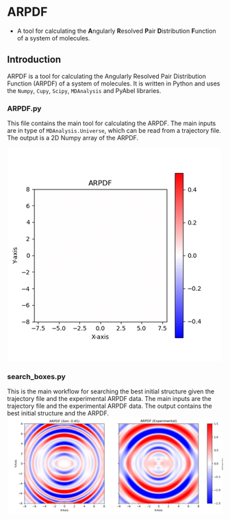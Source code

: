 # ARPDF
- A tool for calculating the **A**ngularly **R**esolved **P**air **D**istribution **F**unction of a system of molecules.

## Introduction
ARPDF is a tool for calculating the Angularly Resolved Pair Distribution Function (ARPDF) of a system of molecules. It is written in Python and uses the `Numpy`, `Cupy`, `Scipy`, `MDAnalysis` and PyAbel libraries.

### ARPDF.py
This file contains the main tool for calculating the ARPDF. The main inputs are in type of `MDAnalysis.Universe`, which can be read from a trajectory file. The output is a 2D Numpy array of the ARPDF.

![ARPDF](images/ARPDF.gif)

### search_boxes.py
This is the main workflow for searching the best initial structure given the trajectory file and the experimental ARPDF data.
The main inputs are the trajectory file and the experimental ARPDF data. The output contains the best initial structure and the ARPDF.
![search_boxes](images/CCl4_best_init.png)